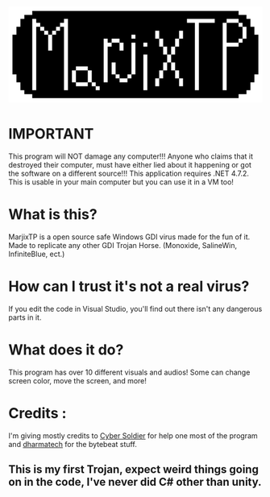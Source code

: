 # ![MTP Banner](marjtpbanner.png)

# IMPORTANT
This program will NOT damage any computer!!! Anyone who claims that it destroyed their computer, must have either lied about it happening or got the software on a different source!!!
This application requires .NET 4.7.2.
This is usable in your main computer but you can use it in a VM too!

# What is this?
MarjixTP is a open source safe Windows GDI virus made for the fun of it.
Made to replicate any other GDI Trojan Horse. (Monoxide, SalineWin, InfiniteBlue, ect.)

# How can I trust it's not a real virus?
If you edit the code in Visual Studio, you'll find out there isn't any dangerous parts in it.

# What does it do?
This program has over 10 different visuals and audios!
Some can change screen color, move the screen, and more!

# Credits :
I'm giving mostly credits to [Cyber Soldier](https://www.youtube.com/watch?v=qnngjSVvpzM) for help one most of the program and [dharmatech](https://gist.github.com/dharmatech/6cb8fb83e46d56a1cc37f32e42559714) for the bytebeat stuff.

## This is my first Trojan, expect weird things going on in the code, I've never did C# other than unity.
